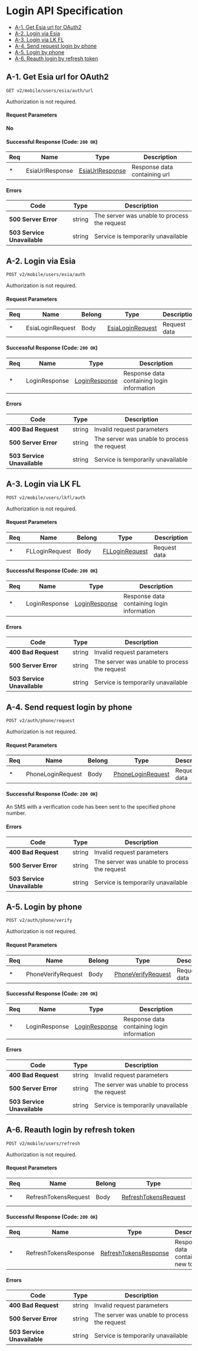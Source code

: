 # Login API Specification

- [A-1. Get Esia url for OAuth2](#a-1-get-esia-url-for-oauth2)
- [A-2. Login via Esia](#a-2-login-via-esia)
- [A-3. Login via LK FL](#a-3-login-via-lk-fl)
- [A-4. Send request login by phone](#a-4-send-request-login-by-phone)
- [A-5. Login by phone](#a-5-login-by-phone)
- [A-6. Reauth login by refresh token](#a-6-reauth-login-by-refresh-token)

## **A-1. Get Esia url for OAuth2**

`GET v2/mobile/users/esia/auth/url`

Authorization is not required.

#### **Request Parameters**

**No**

#### Successful Response (Code: `200 OK`)

Req | Name | Type | Description
--- | ---- | ---- | -----------
\*  | EsiaUrlResponse | [EsiaUrlResponse](./data-model.md#EsiaUrlResponse) | Response data containing url

#### **Errors**

Code | Type | Description
---- | ---- | -----------
**500 Server Error** | string | The server was unable to process the request
**503 Service Unavailable** | string | Service is temporarily unavailable


## **A-2. Login via Esia**

`POST v2/mobile/users/esia/auth`

Authorization is not required.

#### **Request Parameters**

Req | Name | Belong | Type | Description
----| ---- | ------ | ---- | -----------
\* | EsiaLoginRequest | Body | [EsiaLoginRequest](./data-model.md#EsiaLoginRequest) | Request data

#### Successful Response (Code: `200 OK`)

Req | Name | Type | Description
--- | ---- | ---- | -----------
\*  | LoginResponse | [LoginResponse](./data-model.md#LoginResponse) | Response data containing login information

#### **Errors**

Code | Type | Description
---- | ---- | -----------
**400 Bad Request** | string | Invalid request parameters
**500 Server Error** | string | The server was unable to process the request
**503 Service Unavailable** | string | Service is temporarily unavailable


## **A-3. Login via LK FL**

`POST v2/mobile/users/lkfl/auth`

Authorization is not required.

#### **Request Parameters**

Req | Name | Belong | Type | Description
----| ---- | ------ | ---- | -----------
\* | FLLoginRequest | Body | [FLLoginRequest](./data-model.md#FLLoginRequest) | Request data

#### Successful Response (Code: `200 OK`)

Req | Name | Type | Description
--- | ---- | ---- | -----------
\*  | LoginResponse | [LoginResponse](./data-model.md#LoginResponse) | Response data containing login information

#### **Errors**

Code | Type | Description
---- | ---- | -----------
**400 Bad Request** | string | Invalid request parameters
**500 Server Error** | string | The server was unable to process the request
**503 Service Unavailable** | string | Service is temporarily unavailable


## **A-4. Send request login by phone**

`POST v2/auth/phone/request`

Authorization is not required.

#### **Request Parameters**

Req | Name | Belong | Type | Description
----| ---- | ------ | ---- | -----------
\* | PhoneLoginRequest | Body | [PhoneLoginRequest](./data-model.md#PhoneLoginRequest) | Request data

#### Successful Response (Code: `200 OK`)

An SMS with a verification code has been sent to the specified phone number.

#### **Errors**

Code | Type | Description
---- | ---- | -----------
**400 Bad Request** | string | Invalid request parameters
**500 Server Error** | string | The server was unable to process the request
**503 Service Unavailable** | string | Service is temporarily unavailable


## **A-5. Login by phone**

`POST v2/auth/phone/verify`

Authorization is not required.

#### **Request Parameters**

Req | Name | Belong | Type | Description
----| ---- | ------ | ---- | -----------
\* | PhoneVerifyRequest | Body | [PhoneVerifyRequest](./data-model.md#PhoneVerifyRequest) | Request data

#### Successful Response (Code: `200 OK`)

Req | Name | Type | Description
--- | ---- | ---- | -----------
\*  | LoginResponse | [LoginResponse](./data-model.md#LoginResponse) | Response data containing login information

#### **Errors**

Code | Type | Description
---- | ---- | -----------
**400 Bad Request** | string | Invalid request parameters
**500 Server Error** | string | The server was unable to process the request
**503 Service Unavailable** | string | Service is temporarily unavailable


## **A-6. Reauth login by refresh token**

`POST v2/mobile/users/refresh`

Authorization is not required.

#### **Request Parameters**

Req | Name | Belong | Type | Description
----| ---- | ------ | ---- | -----------
\* | RefreshTokensRequest | Body | [RefreshTokensRequest](./data-model.md#RefreshTokensRequest) | Request data

#### Successful Response (Code: `200 OK`)

Req | Name | Type | Description
--- | ---- | ---- | -----------
\*  | RefreshTokensResponse | [RefreshTokensResponse](./data-model.md#RefreshTokensResponse) | Response data containing new tokens

#### **Errors**

Code | Type | Description
---- | ---- | -----------
**400 Bad Request** | string | Invalid request parameters
**500 Server Error** | string | The server was unable to process the request
**503 Service Unavailable** | string | Service is temporarily unavailable
